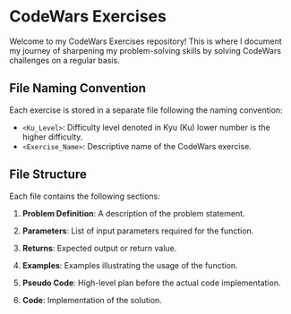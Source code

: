 # CodeWars Exercises

Welcome to my CodeWars Exercises repository! This is where I document my journey of sharpening my problem-solving skills by solving CodeWars challenges on a regular basis.

## File Naming Convention

Each exercise is stored in a separate file following the naming convention:

- `<Ku_Level>`: Difficulty level denoted in Kyu (Ku) lower number is the higher difficulty.
- `<Exercise_Name>`: Descriptive name of the CodeWars exercise.

## File Structure

Each file contains the following sections:

1. **Problem Definition**: A description of the problem statement.

2. **Parameters**: List of input parameters required for the function.

3. **Returns**: Expected output or return value.

4. **Examples**: Examples illustrating the usage of the function.

5. **Pseudo Code**: High-level plan before the actual code implementation.

6. **Code**: Implementation of the solution.



